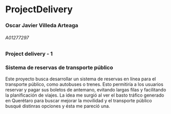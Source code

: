 # ProjectDelivery

### Oscar Javier Villeda Arteaga
###### A01277297


### Project delivery - 1

### Sistema de reservas de transporte público

Este proyecto busca desarrollar un sistema de reservas en línea para el transporte público, 
como autobuses o trenes. Esto permitiría a los usuarios reservar y pagar sus boletos de antemano, 
evitando largas filas y facilitando la planificación de viajes. La idea me surgió al ver el basto tráfico generado en Querétaro
para buscar mejorar la movilidad y el transporte público busqué distinras opciones y ésta me pareció una.
